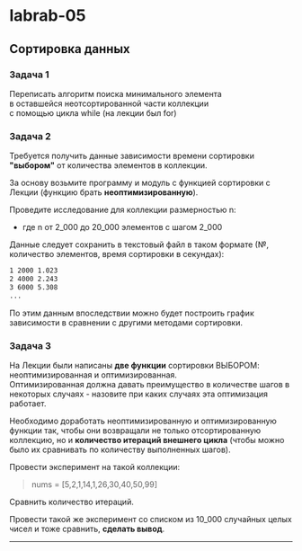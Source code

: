 # labrab-05

## Сортировка данных

### Задача 1

Переписать алгоритм поиска минимального элемента  
в оставшейся неотсортированной части коллекции  
с помощью цикла while (на лекции был for)  

### Задача 2

Требуется получить данные зависимости времени сортировки **"выбором"** от количества элементов в коллекции.  

За основу возьмите программу и модуль с функцией сортировки с Лекции (функцию брать **неоптимизированную**).  

Проведите исследование для коллекции размерностью n:  
- где n от 2_000 до 20_000 элементов с шагом 2_000  

Данные следует сохранить в текстовый файл в таком формате (№, количество элементов, время сортировки в секундах):  

```txt
1 2000 1.023
2 4000 2.243
3 6000 5.308
...  
```

По этим данным впоследствии можно будет построить график зависимости в сравнении с другими методами сортировки.  

### Задача 3

На Лекции были написаны **две функции** сортировки ВЫБОРОМ: неоптимизированная и оптимизированная.  
Оптимизированная должна давать преимущество в количестве шагов в некоторых случаях - назовите при каких случаях эта оптимизация работает.  

Необходимо доработать неоптимизированную и оптимизированную функции так, чтобы они возвращали не только отсортированную коллекцию, но и **количество итераций внешнего цикла** (чтобы можно было их сравнивать по количеству выполненных шагов).  

Провести эксперимент на такой коллекции:  

> nums = [5,2,1,14,1,26,30,40,50,99]  

Сравнить количество итераций.  

Провести такой же эксперимент со списком из 10_000 случайных целых чисел и тоже сравнить, **сделать вывод**.  

---  

